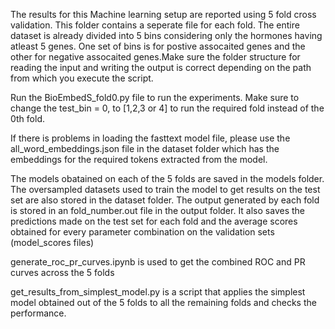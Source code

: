 The results for this Machine learning setup are reported using 5 fold cross validation. This folder contains a seperate file for each fold.
The entire dataset is already divided into 5 bins considering only the hormones having atleast 5 genes. One set of bins is for postive assocaited genes and the other for negative assocaited genes.Make sure the folder structure for reading the input and writing the output is correct depending on the path from which you execute the script.

Run the BioEmbedS_fold0.py file to run the experiments. Make sure to change the test_bin = 0, to [1,2,3 or 4] to run the required fold instead of the 0th fold. 

If there is problems in loading the fasttext model file, please use the all_word_embeddings.json file in the dataset folder which has the embeddings for the required tokens extracted from the model.

The models obatained on each of the 5 folds are saved in the models folder.
The oversampled datasets used to train the model to get results on the test set are also stored in the dataset folder.
The output generated by each fold is stored in an fold_number.out file in the output folder. It also saves the predictions made on the test set for each fold and the average scores obtained for every parameter combination on the validation sets (model_scores files)

generate_roc_pr_curves.ipynb is used to get the combined ROC and PR curves across the 5 folds

get_results_from_simplest_model.py is a script that applies the simplest model obtained out of the 5 folds to all the remaining folds and checks the performance.
